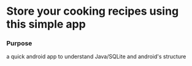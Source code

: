 # Store your cooking recipes using this simple app
### Purpose
a quick android app to understand Java/SQLite and android's structure
